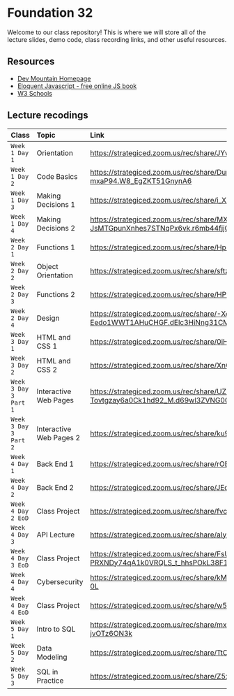 # Foundation 32

Welcome to our class repository! This is where we will store all of the lecture slides, demo code, class recording links, and other useful resources.


## Resources

 - [Dev Mountain Homepage](https://ed.devmountain.com/)
 - [Eloquent Javascript - free online JS book](https://eloquentjavascript.net/)
 - [W3 Schools](https://www.w3schools.com/js/default.asp)


## Lecture recodings


| Class | Topic     | Link                |
| :-------- | :------- | :------------------------- |
| `Week 1 Day 1` | Orientation | https://strategiced.zoom.us/rec/share/JYvtUXKpfwnu63tuh4nvu3OXFkhxtuHQ24NgB3vu9CQhRleVXGkHjaBbuIidOnyz.0IywVqV4tRZ1jApr |
| `Week 1 Day 2` | Code Basics | https://strategiced.zoom.us/rec/share/DuppTQa3mnRsWv4OobvGFkAmUrz_u6vTU1LZqVuwjc5k8iwHksUVVoLn-mxaP94.W8_EgZKT51GnynA6 |
| `Week 1 Day 3` | Making Decisions 1 | https://strategiced.zoom.us/rec/share/i_XIbMt0heUdL-MYzaYQBwMlM9_eQt5LKKJtrimCupanr73UWGS48yl1mYXfGd7T.xnodmJIXZjgMyeMP |
| `Week 1 Day 4` | Making Decisions 2| https://strategiced.zoom.us/rec/share/MXmU8HiOrSkiTU2Pk3ouwoPbJ1fmQRvuYYmGRqk0-JsMTGpunXnhes7STNqPx6vk.r6mb44fjjOb1B6bm |
| `Week 2 Day 1` | Functions 1 | https://strategiced.zoom.us/rec/share/HpngVwkIKVm_5sHY8l_ad9fYExJEurxqyxIaLNgupa7fGKKXQFm9-ZOLu6BCYREA.2MKkOTHmFVfPDJUx |
| `Week 2 Day 2` | Object Orientation | https://strategiced.zoom.us/rec/share/sftzImFxz23JwmHqC5wcGxd63D9Bpb6iQvp5Ov6wlKRBomgBDRYMOnpVJxzve1gj.r3LuH7CaHWkYlgmK |
| `Week 2 Day 3` | Functions 2 | https://strategiced.zoom.us/rec/share/HPmHz0LmOnBWfT8WGRlAJSZ_zKVQjv25qL3Rj0RorYFvlnuFmpmhA3stgOfpOske.k1JZA8J6LMVXn8rf |
| `Week 2 Day 4` | Design | https://strategiced.zoom.us/rec/share/-XcaPA2WEQNO6FhuYXdEM_yFaLhcANrKkJLBThPG6DggC3C-Eedo1WWT1AHuCHGF.dElc3HiNng31CMc2 |
| `Week 3 Day 1` | HTML and CSS 1 | https://strategiced.zoom.us/rec/share/0iHxEAjKQuhEGctpEIdW7zw25glMME2GGdLQkasu_7dkki-e71f-DcNWb23WtoO3.unQB1cQYJrKZQ3RW |
| `Week 3 Day 2` | HTML and CSS 2 | https://strategiced.zoom.us/rec/share/XnCsKagRz3LIBUHt7KyTdq7yk0i2QVYhCvp449OhHTBQ_OJl6pS9ytAjBT4XlGK9.HVYhbalZJfpg5OcN |
| `Week 3 Day 3 Part 1` | Interactive Web Pages | https://strategiced.zoom.us/rec/share/UZk8Ucgg16HhnEwziACyAwEc0XKK2E9YdT3FT4nC0z--Tovtgzay6a0Ck1hd92_M.d69wl3ZVNG0C5sAu |
| `Week 3 Day 3 Part 2` | Interactive Web Pages 2 | https://strategiced.zoom.us/rec/share/ku9reHNfFtei5iejwzaQFIEdq6gW4EKjIEqA4fWDt_20-ArbV2UOllyG7W-ivTyX.4NmbMg598892vX_1 |
| `Week 4 Day 1` | Back End 1 | https://strategiced.zoom.us/rec/share/rOBak1muWbErEmUM2fM9SdfuiSIkLsYrrysqnjfwWgEmdHFyKkvfQNsV_Wck-aEG.MAjAeUIV7RqS1YjU |
| `Week 4 Day 2` | Back End 2 | https://strategiced.zoom.us/rec/share/JEoD60vn2YWMMymcbOxDheIuIHQPYCkEgzyRjfqhuJGmp6sucQ9gpZKPKVTCGvtE.fyCNY_Gx6rhtkK8L |
| `Week 4 Day 2 EoD` | Class Project | https://strategiced.zoom.us/rec/share/fvcdiQcBUmtmMbZ5WDG6pO_97ZNdDl3TsFLxnnNa0O7T4erAMKG35zX9_39aDRpW.UAXsYsIo-ZkRzVzi |
| `Week 4 Day 3` | API Lecture | https://strategiced.zoom.us/rec/share/aIyI5Tn5ihqjHkEmIW-p8ai8XI2tUgpebFsC8AQtNQ32Vbm2RiaNH_QyMznzS4QQ.L8iy1RX1rwYTs2tz |
| `Week 4 Day 3 EoD` | Class Project |https://strategiced.zoom.us/rec/share/FsUxb_QOWNbyYHoJ1p5IjgMOr4-PRXNDy74qA1k0VRQLS_t_hhsPOkL38F1nHD18.V1ddaeN8oRbPG6Tb |
| `Week 4 Day 4` | Cybersecurity | https://strategiced.zoom.us/rec/share/kM0ZCob1d38wG7MQAXP4ZGqbqs3-GJzHfKgkH4sjCBL8TY8ZCtlerRS6tXp451Vw.aMndpRuwqEDuN-0L |
| `Week 4 Day 4 EoD` | Class Project | https://strategiced.zoom.us/rec/share/w531qwPmTdyOU-CGjtK4rTW-4B3vUSxY30EEMsLanMGXbKiBnZ_flvC53SfkMqBa.BOo1bT0ZObqGJiRe |
| `Week 5 Day 1` | Intro to SQL | https://strategiced.zoom.us/rec/share/mxGvOwu4a-I6ZslM0QQA8-_CWd2X2lTwob169MRbM-GFcRY9ymuN5Ca2bpm3n9V0.YucEt-jvOTz6ON3k |
| `Week 5 Day 2` | Data Modeling | https://strategiced.zoom.us/rec/share/TtCv7nl25fLKZdF80bilKCTZBkPAUoWl7YrxavlgYbDytQ347LpzKSWOPhIdY4Ra.-iH7iluIKYeGz9cx |
| `Week 5 Day 3` | SQL in Practice | https://strategiced.zoom.us/rec/share/Z5xl454up39e0bj4nINVI5hLHPfHCxAOSeGmdiQDlHQY7w7xqgQrLnmm4BL7GlbR.Obvcr4KJUQy-GoHW |
